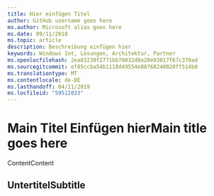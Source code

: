 ```yaml
---
title: Hier einfügen Titel
author: GitHub username goes here
ms.author: Microsoft alias goes here
ms.date: 09/11/2018
ms.topic: article
description: Beschreibung einfügen hier
keywords: Windows Iot, Lösungen, Architektur, Partner
ms.openlocfilehash: 2ea83230f2771bb70032d8e20e93017f67c370ad
ms.sourcegitcommit: ef85ccba54b1118d49554e88768240020ff514b0
ms.translationtype: MT
ms.contentlocale: de-DE
ms.lasthandoff: 04/11/2019
ms.locfileid: "59512833"
---
```

# <a name="main-title-goes-here"></a><span data-ttu-id="81c6b-104">Main Titel Einfügen hier</span><span class="sxs-lookup"><span data-stu-id="81c6b-104">Main title goes here</span></span>

<span data-ttu-id="81c6b-105">Content</span><span class="sxs-lookup"><span data-stu-id="81c6b-105">Content</span></span>

## <a name="subtitle"></a><span data-ttu-id="81c6b-106">Untertitel</span><span class="sxs-lookup"><span data-stu-id="81c6b-106">Subtitle</span></span>
